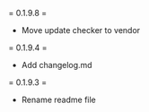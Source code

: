 
= 0.1.9.8 =
* Move update checker to vendor

= 0.1.9.4 =
* Add changelog.md

= 0.1.9.3 =
* Rename readme file